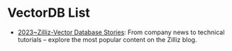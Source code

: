 # VectorDB List

- [2023~Zilliz-Vector Database Stories](https://zilliz.com/blog?tag=39&page=2): From company news to technical tutorials – explore the most popular content on the Zilliz blog.
